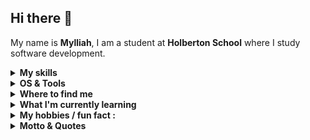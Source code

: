## Hi there 👋

My name is **Mylliah**, I am a student at **Holberton School** where I study software development. 

<details>
  <summary><b>My skills</b></summary>

**Languages & Databases:**  
![C](https://img.shields.io/badge/C-00599C?logo=gnu&style=for-the-badge&logoColor=white)
![Python](https://img.shields.io/badge/Python-3776AB?logo=Python&style=for-the-badge&logoColor=white)
![Bash](https://img.shields.io/badge/Bash-4EAA25?logo=GNU-Bash&style=for-the-badge&logoColor=white)
![SQL](https://img.shields.io/badge/SQL-003B57?logo=MySQL&style=for-the-badge&logoColor=white)
![SQLite](https://img.shields.io/badge/SQLite-003B57?logo=SQLite&style=for-the-badge&logoColor=white)
![MySQL](https://img.shields.io/badge/MySQL-4479A1?logo=MySQL&style=for-the-badge&logoColor=white)
![MongoDB](https://img.shields.io/badge/MongoDB-47A248?logo=MongoDB&style=for-the-badge&logoColor=white)

**Web:**  
![HTML](https://img.shields.io/badge/HTML-E34F26?logo=HTML5&style=for-the-badge&logoColor=white)
![CSS](https://img.shields.io/badge/CSS-1572B6?logo=CSS3&style=for-the-badge&logoColor=white)
![JavaScript](https://img.shields.io/badge/JavaScript-F7DF1E?logo=JavaScript&style=for-the-badge&logoColor=black)

</details>



<details>
  <summary><b>OS & Tools</b></summary>

* Operating Systems:  
![Windows](https://img.shields.io/badge/-Windows-0078D6?logo=Windows&style=for-the-badge&logoColor=white)
![Linux](https://img.shields.io/badge/-Linux-FCC624?logo=Linux&style=for-the-badge&logoColor=black)
![Mac_OS](https://img.shields.io/badge/-Mac_OS-999999?logo=Apple&style=for-the-badge&logoColor=white)

* Versions Control Tools:
![Git](https://img.shields.io/badge/-Git-F05032?logo=Git&style=for-the-badge&logoColor=white)
![Github](https://img.shields.io/badge/-Github-181717?logo=Github&style=for-the-badge&logoColor=white)

* Editors & IDEs :  
![VSCode](https://img.shields.io/badge/VS_Code-0078D4?logo=Visual-Studio-Code&style=for-the-badge&logoColor=white)
![IntelliJ](https://img.shields.io/badge/IntelliJ_IDEA-000000?logo=IntelliJ-IDEA&style=for-the-badge&logoColor=white)

* Frameworks & Libraries :
![Django](https://img.shields.io/badge/-Django-092E20?logo=Django&style=for-the-badge&logoColor=white)
![Flask](https://img.shields.io/badge/-Flask-000000?logo=Flask&style=for-the-badge&logoColor=white)
![Jinja](https://img.shields.io/badge/-Jinja-B41717?logo=Jinja&style=for-the-badge&logoColor=white)
![SQLAlchemy](https://img.shields.io/badge/-SQLAlchemy-D71F00?logo=Databricks&style=for-the-badge&logoColor=white)

</details>


<details>
  <summary><b>Where to find me</b></summary>

[![Github](https://img.shields.io/badge/-Github-181717?style=for-the-badge&logo=Github&logoColor=white)](https://github.com/Mylliah)
[![LinkedIn](https://img.shields.io/badge/-LinkedIn-0077B5?style=for-the-badge&logo=LinkedIn&logoColor=white)](https://www.linkedin.com/in/myriam-mezhoud-aa01a2358/)

</details>


<details>
  <summary><b>What I'm currently learning</b></summary>

- 🌱 Exploring **cybersecurity**
- 🔐 Deepening my knowledge in **C** and **Python**  
- 🗄️ Practicing with **databases** (SQL, MongoDB, SQLAlchemy)  
- 🌍 Improving my **web development skills** (Flask, Django, APIs)  

</details>


<details>
  <summary><b>My hobbies / fun fact :</b></summary>

- 🎮 Playing video games  
- 📖 Reading about **new technologies** and especially **cybersecurity**  
- 🎨 Drawing and sketching
- 🇯🇵 Learning about **Japanese language & culture**

</details>


<details>
  <summary><b>Motto & Quotes</b></summary>

- 🔐 *"An ounce of prevention is worth a pound of cure."* — Benjamin Franklin
- 👂 *"The quieter you become, the more you are able to hear."* 
- 🤝 *"Talent wins games, but teamwork wins championships."* — Michael Jordan

</details>

